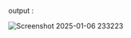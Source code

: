 










output :

![Screenshot 2025-01-06 233223](https://github.com/user-attachments/assets/926e9e64-c56d-43ca-8efc-e1b36684743f)

